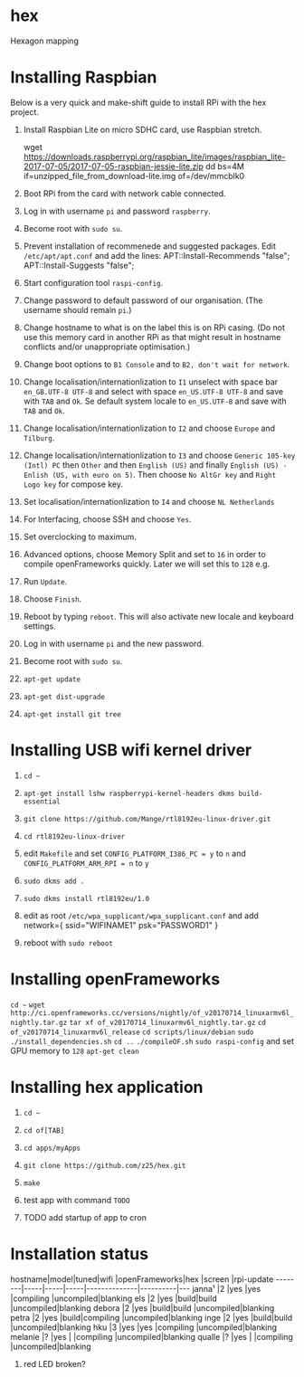 # hex
Hexagon mapping


# Installing Raspbian

Below is a very quick and make-shift guide to install RPi with the hex project.

1. Install Raspbian Lite on micro SDHC card, use Raspbian stretch.

    wget https://downloads.raspberrypi.org/raspbian_lite/images/raspbian_lite-2017-07-05/2017-07-05-raspbian-jessie-lite.zip
    dd bs=4M if=unzipped_file_from_download-lite.img of=/dev/mmcblk0

1. Boot RPi from the card with network cable connected.

1. Log in with username `pi` and password `raspberry`.

1. Become root with `sudo su`.

1. Prevent installation of recommenede and suggested packages. Edit `/etc/apt/apt.conf` and add the lines:
    APT::Install-Recommends "false";
    APT::Install-Suggests "false";

1. Start configuration tool `raspi-config`.

1. Change password to default password of our organisation. (The username should remain `pi`.)

1. Change hostname to what is on the label this is on RPi casing. (Do not use this memory card in another RPi as that might result in hostname conflicts and/or unappropriate optimisation.)

1. Change boot options to `B1 Console` and to `B2, don't wait for network`.

1. Change localisation/internationlization to `I1` unselect with space bar `en_GB.UTF-8 UTF-8` and select with space `en_US.UTF-8 UTF-8` and save with `TAB` and `Ok`. Se default system locale to `en_US.UTF-8` and save with `TAB` and `Ok`.

1. Change localisation/internationlization to `I2` and choose `Europe` and `Tilburg`.

1. Change localisation/internationlization to `I3` and choose `Generic 105-key (Intl) PC` then `Other` and then `English (US)` and finally `English (US) - Enlish (US, with euro on 5)`. Then choose `No AltGr key` and `Right Logo key` for compose key.

1. Set localisation/internationlization to `I4` and choose `NL Netherlands`

1. For Interfacing, choose SSH and choose `Yes`.

1. Set overclocking to maximum.

1. Advanced options, choose Memory Split and set to `16` in order to compile openFrameworks quickly. Later we will set this to `128` e.g.

1. Run `Update`.

1. Choose `Finish`.

1. Reboot by typing `reboot`. This will also activate new locale and keyboard settings.

1. Log in with username `pi` and the new password.

1. Become root with `sudo su`.

1. `apt-get update`

1. `apt-get dist-upgrade`

1. `apt-get install git tree`


# Installing USB wifi kernel driver

1. `cd ~`

1. `apt-get install lshw raspberrypi-kernel-headers dkms build-essential`

1. `git clone https://github.com/Mange/rtl8192eu-linux-driver.git`

1. `cd rtl8192eu-linux-driver`

1. edit `Makefile` and set `CONFIG_PLATFORM_I386_PC = y` to `n` and `CONFIG_PLATFORM_ARM_RPI = n` to `y`

1. `sudo dkms add .`

1. `sudo dkms install rtl8192eu/1.0`

1. edit as root `/etc/wpa_supplicant/wpa_supplicant.conf` and add
    network={
        ssid="WIFINAME1"
        psk="PASSWORD1"
    }

1. reboot with `sudo reboot`


# Installing openFrameworks

`cd ~`
`wget http://ci.openframeworks.cc/versions/nightly/of_v20170714_linuxarmv6l_nightly.tar.gz`
`tar xf of_v20170714_linuxarmv6l_nightly.tar.gz`
`cd of_v20170714_linuxarmv6l_release`
`cd scripts/linux/debian`
`sudo ./install_dependencies.sh`
`cd ..`
`./compileOF.sh`
`sudo raspi-config` and set GPU memory to `128`
`apt-get clean`


# Installing hex application

1. `cd ~`

1. `cd of[TAB]`

1. `cd apps/myApps`

1. `git clone https://github.com/z25/hex.git`

1. `make`

1. test app with command `TODO`

1. TODO add startup of app to cron


# Installation status

hostname|model|tuned|wifi |openFrameworks|hex       |screen  |rpi-update
--------|-----|-----|-----|--------------|----------|---
janna¹  |2    |yes  |yes  |compiling     |uncompiled|blanking
els     |2    |yes  |build|build         |uncompiled|blanking
debora  |2    |yes  |build|build         |uncompiled|blanking
petra   |2    |yes  |build|compiling     |uncompiled|blanking
inge    |2    |yes  |build|build         |uncompiled|blanking
hku     |3    |yes  |yes  |compiling     |uncompiled|blanking
melanie |?    |yes  |     |compiling     |uncompiled|blanking
qualle  |?    |yes  |     |compiling     |uncompiled|blanking

1) red LED broken?
